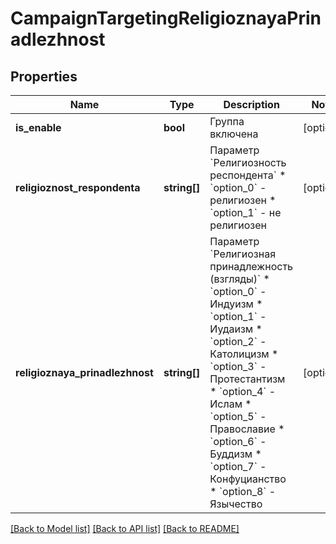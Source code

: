 # CampaignTargetingReligioznayaPrinadlezhnost

## Properties
Name | Type | Description | Notes
------------ | ------------- | ------------- | -------------
**is_enable** | **bool** | Группа включена | [optional] 
**religioznost_respondenta** | **string[]** | Параметр &#x60;Религиозность респондента&#x60;  * &#x60;option_0&#x60; - религиозен * &#x60;option_1&#x60; - не религиозен | [optional] 
**religioznaya_prinadlezhnost** | **string[]** | Параметр &#x60;Религиозная принадлежность (взгляды)&#x60;  * &#x60;option_0&#x60; - Индуизм * &#x60;option_1&#x60; - Иудаизм * &#x60;option_2&#x60; - Католицизм * &#x60;option_3&#x60; - Протестантизм * &#x60;option_4&#x60; - Ислам * &#x60;option_5&#x60; - Православие * &#x60;option_6&#x60; - Буддизм * &#x60;option_7&#x60; - Конфуцианство * &#x60;option_8&#x60; - Язычество | [optional] 

[[Back to Model list]](../README.md#documentation-for-models) [[Back to API list]](../README.md#documentation-for-api-endpoints) [[Back to README]](../README.md)


